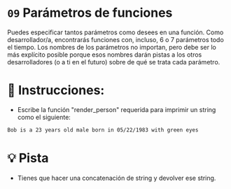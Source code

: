 # `09` Parámetros de funciones

Puedes especificar tantos parámetros como desees en una función. Como desarrollador/a, encontrarás funciones con, incluso, 6 o 7 parámetros todo el tiempo. Los nombres de los parámetros no importan, pero debe ser lo más explícito posible porque esos nombres darán pistas a los otros desarrolladores (o a ti en el futuro) sobre de qué se trata cada parámetro.

# 📝 Instrucciones:

- Escribe la función "render_person" requerida para imprimir un string como el siguiente:

```md
Bob is a 23 years old male born in 05/22/1983 with green eyes
```

# 💡 Pista

- Tienes que hacer una concatenación de string y devolver ese string.
